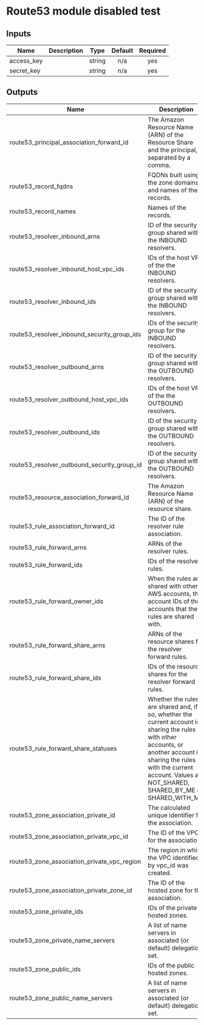 # Route53 module disabled test

<!-- BEGINNING OF PRE-COMMIT-TERRAFORM DOCS HOOK -->
## Inputs

| Name | Description | Type | Default | Required |
|------|-------------|:----:|:-----:|:-----:|
| access\_key |  | string | n/a | yes |
| secret\_key |  | string | n/a | yes |

## Outputs

| Name | Description |
|------|-------------|
| route53\_principal\_association\_forward\_id | The Amazon Resource Name \(ARN\) of the Resource Share and the principal, separated by a comma. |
| route53\_record\_fqdns | FQDNs built using the zone domains and names of the records. |
| route53\_record\_names | Names of the records. |
| route53\_resolver\_inbound\_arns | ID of the security group shared with the INBOUND resolvers. |
| route53\_resolver\_inbound\_host\_vpc\_ids | IDs of the host VPC of the the INBOUND resolvers. |
| route53\_resolver\_inbound\_ids | ID of the security group shared with the INBOUND resolvers. |
| route53\_resolver\_inbound\_security\_group\_ids | IDs of the security group for the INBOUND resolvers. |
| route53\_resolver\_outbound\_arns | ID of the security group shared with the OUTBOUND resolvers. |
| route53\_resolver\_outbound\_host\_vpc\_ids | IDs of the host VPC of the the OUTBOUND resolvers. |
| route53\_resolver\_outbound\_ids | ID of the security group shared with the OUTBOUND resolvers. |
| route53\_resolver\_outbound\_security\_group\_id | ID of the security group shared with the OUTBOUND resolvers. |
| route53\_resource\_association\_forward\_id | The Amazon Resource Name \(ARN\) of the resource share. |
| route53\_rule\_association\_forward\_id | The ID of the resolver rule association. |
| route53\_rule\_forward\_arns | ARNs of the resolver rules. |
| route53\_rule\_forward\_ids | IDs of the resolver rules. |
| route53\_rule\_forward\_owner\_ids | When the rules are shared with other AWS accounts, the account IDs of the accounts that the rules are shared with. |
| route53\_rule\_forward\_share\_arns | ARNs of the resource shares for the resolver forward rules. |
| route53\_rule\_forward\_share\_ids | IDs of the resource shares for the resolver forward rules. |
| route53\_rule\_forward\_share\_statuses | Whether the rules are shared and, if so, whether the current account is sharing the rules with other accounts, or another account is sharing the rules with the current account. Values are NOT\_SHARED, SHARED\_BY\_ME or SHARED\_WITH\_ME. |
| route53\_zone\_association\_private\_id | The calculated unique identifier for the association. |
| route53\_zone\_association\_private\_vpc\_id | The ID of the VPC for the association. |
| route53\_zone\_association\_private\_vpc\_region | The region in which the VPC identified by vpc\_id was created. |
| route53\_zone\_association\_private\_zone\_id | The ID of the hosted zone for the association. |
| route53\_zone\_private\_ids | IDs of the private hosted zones. |
| route53\_zone\_private\_name\_servers | A list of name servers in associated \(or default\) delegation set. |
| route53\_zone\_public\_ids | IDs of the public hosted zones. |
| route53\_zone\_public\_name\_servers | A list of name servers in associated \(or default\) delegation set. |

<!-- END OF PRE-COMMIT-TERRAFORM DOCS HOOK -->
